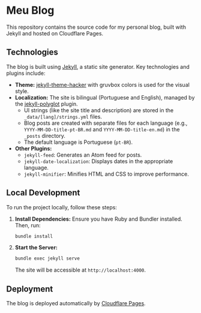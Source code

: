 # Meu Blog

This repository contains the source code for my personal blog, built with Jekyll and hosted on Cloudflare Pages.

## Technologies

The blog is built using [Jekyll](https://jekyllrb.com/), a static site generator. Key technologies and plugins include:

*   **Theme:** [jekyll-theme-hacker](https://github.com/pages-themes/hacker) with gruvbox colors is used for the visual style.
*   **Localization:** The site is bilingual (Portuguese and English), managed by the [jekyll-polyglot](https://github.com/untra/polyglot) plugin.
    *   UI strings (like the site title and description) are stored in the `_data/[lang]/strings.yml` files.
    *   Blog posts are created with separate files for each language (e.g., `YYYY-MM-DD-title-pt-BR.md` and `YYYY-MM-DD-title-en.md`) in the `_posts` directory.
    *   The default language is Portuguese (`pt-BR`).
*   **Other Plugins:**
    *   `jekyll-feed`: Generates an Atom feed for posts.
    *   `jekyll-date-localization`: Displays dates in the appropriate language.
    *   `jekyll-minifier`: Minifies HTML and CSS to improve performance.

## Local Development

To run the project locally, follow these steps:

1.  **Install Dependencies:** Ensure you have Ruby and Bundler installed. Then, run:
    ```bash
    bundle install
    ```

2.  **Start the Server:**
    ```bash
    bundle exec jekyll serve
    ```
    The site will be accessible at `http://localhost:4000`.

## Deployment

The blog is deployed automatically by [Cloudflare Pages](https://pages.cloudflare.com/).

